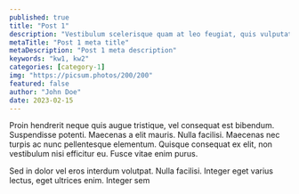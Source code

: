 ```yaml
---
published: true
title: "Post 1"
description: "Vestibulum scelerisque quam at leo feugiat, quis vulputate dui suscipit."
metaTitle: "Post 1 meta title"
metaDescription: "Post 1 meta description"
keywords: "kw1, kw2"
categories: [category-1]
img: "https://picsum.photos/200/200"
featured: false
author: "John Doe"
date: 2023-02-15
---
```

Proin hendrerit neque quis augue tristique, vel consequat est bibendum. Suspendisse potenti. Maecenas a elit mauris. Nulla facilisi. Maecenas nec turpis ac nunc pellentesque elementum. Quisque consequat ex elit, non vestibulum nisi efficitur eu. Fusce vitae enim purus. 

Sed in dolor vel eros interdum volutpat. Nulla facilisi. Integer eget varius lectus, eget ultrices enim. Integer sem